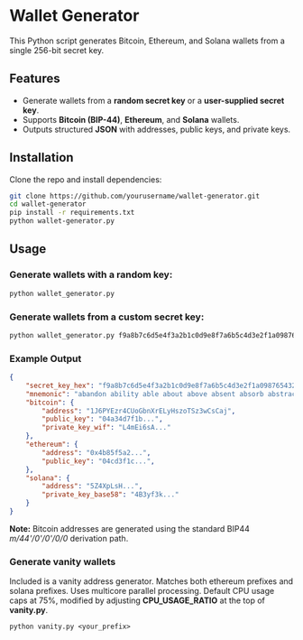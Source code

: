 # Wallet Generator

This Python script generates Bitcoin, Ethereum, and Solana wallets from a single 256-bit secret key.

## Features
- Generate wallets from a **random secret key** or a **user-supplied secret key**.
- Supports **Bitcoin (BIP-44)**, **Ethereum**, and **Solana** wallets.
- Outputs structured **JSON** with addresses, public keys, and private keys.

## Installation
Clone the repo and install dependencies:

```sh
git clone https://github.com/yourusername/wallet-generator.git
cd wallet-generator
pip install -r requirements.txt
python wallet-generator.py
```

## Usage

### Generate wallets with a random key:
```sh
python wallet_generator.py
```

### Generate wallets from a custom secret key:
```sh
python wallet_generator.py f9a8b7c6d5e4f3a2b1c0d9e8f7a6b5c4d3e2f1a0987654321
```

### Example Output
```json
{
    "secret_key_hex": "f9a8b7c6d5e4f3a2b1c0d9e8f7a6b5c4d3e2f1a0987654321...",
    "mnemonic": "abandon ability able about above absent absorb abstract absurd...",
    "bitcoin": {
        "address": "1J6PYEzr4CUoGbnXrELyHszoTSz3wCsCaj",
        "public_key": "04a34d7f1b...",
        "private_key_wif": "L4mEi6sA..."
    },
    "ethereum": {
        "address": "0x4b85f5a2...",
        "public_key": "04cd3f1c...",
    },
    "solana": {
        "address": "5Z4XpLsH...",
        "private_key_base58": "4B3yf3k..."
    }
}
```

**Note:** Bitcoin addresses are generated using the standard BIP44 *m/44'/0'/0'/0/0* derivation path.

### Generate vanity wallets
Included is a vanity address generator. Matches both ethereum prefixes and solana prefixes. Uses multicore parallel processing. Default CPU usage caps at 75%, modified by adjusting **CPU_USAGE_RATIO** at the top of **vanity.py**.

```
python vanity.py <your_prefix>
```

